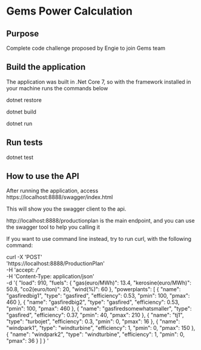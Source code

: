 # Gems Power Calculation

## Purpose
Complete code challenge proposed by Engie to join Gems team

## Build the application
The application was built in .Net Core 7, so with the framework installed in your machine runs the commands below

dotnet restore

dotnet build

dotnet run

## Run tests

dotnet test

## How to use the API
After running the application, access 
https://localhost:8888/swagger/index.html

This will show you the swagger client to the api.

http://localhost:8888/productionplan
is the main endpoint, and you can use the swagger tool to help you calling it

If you want to use command line instead, try to run curl, with the following command:

curl -X 'POST' \
  'https://localhost:8888/ProductionPlan' \
  -H 'accept: */*' \
  -H 'Content-Type: application/json' \
  -d '{
  "load": 910,
  "fuels":
  {
    "gas(euro/MWh)": 13.4,
    "kerosine(euro/MWh)": 50.8,
    "co2(euro/ton)": 20,
    "wind(%)": 60
  },
  "powerplants": [
    {
      "name": "gasfiredbig1",
      "type": "gasfired",
      "efficiency": 0.53,
      "pmin": 100,
      "pmax": 460
    },
    {
      "name": "gasfiredbig2",
      "type": "gasfired",
      "efficiency": 0.53,
      "pmin": 100,
      "pmax": 460
    },
    {
      "name": "gasfiredsomewhatsmaller",
      "type": "gasfired",
      "efficiency": 0.37,
      "pmin": 40,
      "pmax": 210
    },
    {
      "name": "tj1",
      "type": "turbojet",
      "efficiency": 0.3,
      "pmin": 0,
      "pmax": 16
    },
    {
      "name": "windpark1",
      "type": "windturbine",
      "efficiency": 1,
      "pmin": 0,
      "pmax": 150
    },
    {
      "name": "windpark2",
      "type": "windturbine",
      "efficiency": 1,
      "pmin": 0,
      "pmax": 36
    }
  ]
}
'